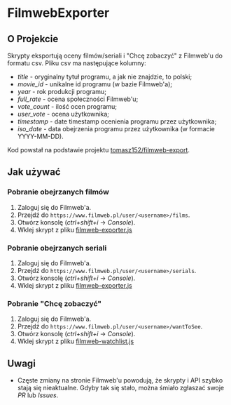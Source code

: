 # FilmwebExporter
## O Projekcie

Skrypty eksportują oceny filmów/seriali i "Chcę zobaczyć" z Filmweb'u do formatu csv.
Pliku csv ma następujące kolumny:
* _title_ - oryginalny tytuł programu, a jak nie znajdzie, to polski;
* _movie_id_ - unikalne id programu (w bazie Filmweb'a);
* _year_ - rok produkcji programu;
* _full_rate_ - ocena społeczności Filmweb'u;
* _vote_count_ - ilość ocen programu;
* _user_vote_ - ocena użytkownika;
* _timestamp_ - date timestamp ocenienia programu przez użytkownika;
* _iso_date_ - data obejrzenia programu przez użytkownika (w formacie YYYY-MM-DD).

Kod powstał na podstawie projektu [tomasz152/filmweb-export](https://github.com/tomasz152/filmweb-export).

## Jak używać
### Pobranie obejrzanych filmów
1. Zaloguj się do Filmweb'a.
2. Przejdź do `https://www.filmweb.pl/user/<username>/films`.
3. Otwórz konsolę (*ctrl+shift+i*  -> _Console_).
4. Wklej skrypt z pliku [filmweb-exporter.js](https://github.com/JSerwatka/FilmwebExporter/blob/master/filmweb-exporter.js)

### Pobranie obejrzanych seriali
1. Zaloguj się do Filmweb'a.
2. Przejdź do `https://www.filmweb.pl/user/<username>/serials`.
3. Otwórz konsolę (*ctrl+shift+i*  -> _Console_).
4. Wklej skrypt z pliku [filmweb-exporter.js](https://github.com/JSerwatka/FilmwebExporter/blob/master/filmweb-exporter.js)

### Pobranie "Chcę zobaczyć"
1. Zaloguj się do Filmweb'a.
2. Przejdź do `https://www.filmweb.pl/user/<username>/wantToSee`.
3. Otwórz konsolę (*ctrl+shift+i* -> _Console_).
4. Wklej skrypt z pliku [filmweb-watchlist.js](https://github.com/JSerwatka/FilmwebExporter/blob/master/filmweb-watchlist.js)

## Uwagi
- Częste zmiany na stronie Filmweb'u powodują, że skrypty i API szybko stają się nieaktualne. Gdyby tak się stało, można śmiało zgłaszać swoje _PR_ lub _Issues_.
